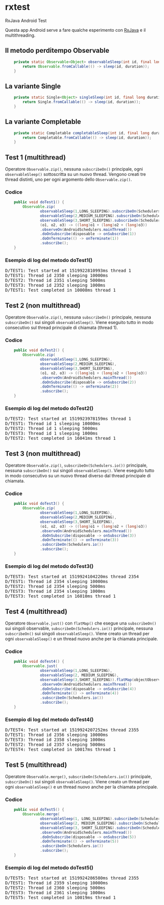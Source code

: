 # rxtest
RxJava Android Test

Questa app Android serve a fare qualche esperimento con [RxJava](https://github.com/ReactiveX/RxJava) e il multithreading.

## Il metodo perditempo Observable

```java
    private static Observable<Object> observableSleep(int id, final long duration) {
        return Observable.fromCallable(() -> sleep(id, duration));
    }
```

## La variante Single

```java
    private static Single<Object> singleSleep(int id, final long duration) {
        return Single.fromCallable(() -> sleep(id, duration));
    }
```

## La variante Completable

```java
    private static Completable completableSleep(int id, final long duration) {
        return Completable.fromCallable(() -> sleep(id, duration));
    }
```



## Test 1 (multithread)

Operatore `Observable.zip()`, nessuna `subscribeOn()` principale, ogni `observableSleep()` sottoscritta su un nuovo thread.
Vengono creati tre thread distinti, uno per ogni argomento dello `Observable.zip()`.

### Codice

```java
    public void doTest1() {
        Observable.zip(
                observableSleep(1,LONG_SLEEPING).subscribeOn(Schedulers.newThread()),
                observableSleep(2,MEDIUM_SLEEPING).subscribeOn(Schedulers.newThread()),
                observableSleep(3,SHORT_SLEEPING).subscribeOn(Schedulers.newThread()),
                (o1, o2, o3) -> ((long)o1 + (long)o2 + (long)o3))
                .observeOn(AndroidSchedulers.mainThread())
                .doOnSubscribe(disposable -> onSubscribe(1))
                .doOnTerminate(() -> onTerminate(1))
                .subscribe();
    }
```

### Esempio di log del metodo doTest1()

<pre>
D/TEST1: Test started at 1519922810993ms thread 1
D/TEST1: Thread id 2350 sleeping 10000ms
D/TEST2: Thread id 2351 sleeping 5000ms
D/TEST3: Thread id 2352 sleeping 1000ms
D/TEST1: Test completed in 10008ms thread 1
</pre>

## Test 2 (non multithread)

Operatore `Observable.zip()`, nessuna `subscribeOn()` principale, nessuna `subscribeOn()` sui singoli `observableSleep()`.
Viene eseguito tutto in modo consecutivo sul thread principale di chiamata (thread 1).

### Codice

```java
    public void doTest2() {
        Observable.zip(
                observableSleep(1,LONG_SLEEPING),
                observableSleep(2,MEDIUM_SLEEPING),
                observableSleep(3,SHORT_SLEEPING),
                (o1, o2, o3) -> ((long)o1 + (long)o2 + (long)o3))
                .observeOn(AndroidSchedulers.mainThread())
                .doOnSubscribe(disposable -> onSubscribe(2))
                .doOnTerminate(() -> onTerminate(2))
                .subscribe();
    }
```

### Esempio di log del metodo doTest2()

<pre>
D/TEST2: Test started at 1519923978159ms thread 1
D/TEST1: Thread id 1 sleeping 10000ms
D/TEST2: Thread id 1 sleeping 5000ms
D/TEST3: Thread id 1 sleeping 1000ms
D/TEST2: Test completed in 16041ms thread 1
</pre>


## Test 3 (non multithread)

Operatore `Observable.zip()`, `subscribeOn(Schedulers.io())` principale, nessuna `subscribeOn()` sui singoli `observableSleep()`.
Viene eseguito tutto in modo consecutivo su un nuovo thread diverso dal thread principale di chiamata.

### Codice 

```java
    public void doTest3() {
        Observable.zip(
                observableSleep(1,LONG_SLEEPING),
                observableSleep(2,MEDIUM_SLEEPING),
                observableSleep(3,SHORT_SLEEPING),
                (o1, o2, o3) -> ((long)o1 + (long)o2 + (long)o3))
                .observeOn(AndroidSchedulers.mainThread())
                .doOnSubscribe(disposable -> onSubscribe(3))
                .doOnTerminate(() -> onTerminate(3))
                .subscribeOn(Schedulers.io())
                .subscribe();
    }
```

### Esempio di log del metodo doTest3()

<pre>
D/TEST3: Test started at 1519924104220ms thread 2354
D/TEST1: Thread id 2354 sleeping 10000ms
D/TEST2: Thread id 2354 sleeping 5000ms
D/TEST3: Thread id 2354 sleeping 1000ms
D/TEST3: Test completed in 16010ms thread 1
</pre>

## Test 4 (multithread)

Operatore `Observable.just()` con `flatMap()` che esegue una `subscribeOn()` sui singoli observable, `subscribeOn(Schedulers.io())` principale, nessuna `subscribeOn()` sui singoli `observableSleep()`.
Viene creato un thread per ogni `observableSleep()` e un thread nuovo anche per la chiamata principale.

### Codice

```java
    public void doTest4() {
        Observable.just(
                observableSleep(1,LONG_SLEEPING),
                observableSleep(2, MEDIUM_SLEEPING),
                observableSleep(3,SHORT_SLEEPING)).flatMap(objectObservable -> objectObservable.subscribeOn(Schedulers.io()))
                .observeOn(AndroidSchedulers.mainThread())
                .doOnSubscribe(disposable -> onSubscribe(4))
                .doOnTerminate(() -> onTerminate(4))
                .subscribeOn(Schedulers.io())
                .subscribe();
    }
```

### Esempio di log del metodo doTest4()

<pre>
D/TEST4: Test started at 1519924207252ms thread 2355
D/TEST1: Thread id 2356 sleeping 10000ms
D/TEST3: Thread id 2358 sleeping 1000ms
D/TEST2: Thread id 2357 sleeping 5000ms
D/TEST4: Test completed in 10017ms thread 1
</pre>

## Test 5  (multithread)

Operatore `Observable.merge()`, `subscribeOn(Schedulers.io())` principale, `subscribeOn()` sui singoli `observableSleep()`.
Viene creato un thread per ogni `observableSleep()` e un thread nuovo anche per la chiamata principale.

### Codice

```java
    public void doTest5() {
        Observable.merge(
                observableSleep(1, LONG_SLEEPING).subscribeOn(Schedulers.newThread()),
                observableSleep(2, MEDIUM_SLEEPING).subscribeOn(Schedulers.newThread()),
                observableSleep(3, SHORT_SLEEPING).subscribeOn(Schedulers.newThread()))
                .observeOn(AndroidSchedulers.mainThread())
                .doOnSubscribe(disposable -> onSubscribe(5))
                .doOnTerminate(() -> onTerminate(5))
                .subscribeOn(Schedulers.io())
                .subscribe();
    }
```

### Esempio di log del metodo doTest5()

<pre>
D/TEST5: Test started at 1519924286580ms thread 2355
D/TEST1: Thread id 2359 sleeping 10000ms
D/TEST2: Thread id 2360 sleeping 5000ms
D/TEST3: Thread id 2361 sleeping 1000ms
D/TEST5: Test completed in 10019ms thread 1
</pre>

